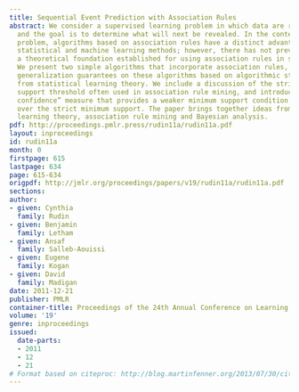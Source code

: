 ```yaml
---
title: Sequential Event Prediction with Association Rules
abstract: We consider a supervised learning problem in which data are revealed sequentially
  and the goal is to determine what will next be revealed. In the context of this
  problem, algorithms based on association rules have a distinct advantage over classical
  statistical and machine learning methods; however, there has not previously been
  a theoretical foundation established for using association rules in supervised learning.
  We present two simple algorithms that incorporate association rules, and provide
  generalization guarantees on these algorithms based on algorithmic stability analysis
  from statistical learning theory. We include a discussion of the strict minimum
  support threshold often used in association rule mining, and introduce an “adjusted
  confidence” measure that provides a weaker minimum support condition that has advantages
  over the strict minimum support. The paper brings together ideas from statistical
  learning theory, association rule mining and Bayesian analysis.
pdf: http://proceedings.pmlr.press/rudin11a/rudin11a.pdf
layout: inproceedings
id: rudin11a
month: 0
firstpage: 615
lastpage: 634
page: 615-634
origpdf: http://jmlr.org/proceedings/papers/v19/rudin11a/rudin11a.pdf
sections: 
author:
- given: Cynthia
  family: Rudin
- given: Benjamin
  family: Letham
- given: Ansaf
  family: Salleb-Aouissi
- given: Eugene
  family: Kogan
- given: David
  family: Madigan
date: 2011-12-21
publisher: PMLR
container-title: Proceedings of the 24th Annual Conference on Learning Theory
volume: '19'
genre: inproceedings
issued:
  date-parts:
  - 2011
  - 12
  - 21
# Format based on citeproc: http://blog.martinfenner.org/2013/07/30/citeproc-yaml-for-bibliographies/
---
```

